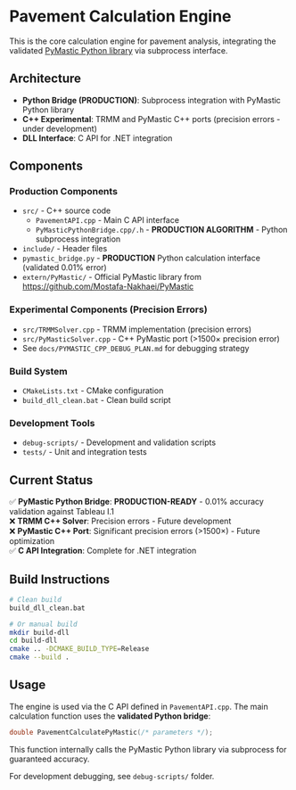 # Pavement Calculation Engine

This is the core calculation engine for pavement analysis, integrating the validated [PyMastic Python library](https://github.com/Mostafa-Nakhaei/PyMastic) via subprocess interface.

## Architecture

- **Python Bridge (PRODUCTION)**: Subprocess integration with PyMastic Python library
- **C++ Experimental**: TRMM and PyMastic C++ ports (precision errors - under development)
- **DLL Interface**: C API for .NET integration

## Components

### Production Components
- `src/` - C++ source code
  - `PavementAPI.cpp` - Main C API interface
  - `PyMasticPythonBridge.cpp/.h` - **PRODUCTION ALGORITHM** - Python subprocess integration
- `include/` - Header files
- `pymastic_bridge.py` - **PRODUCTION** Python calculation interface (validated 0.01% error)
- `extern/PyMastic/` - Official PyMastic library from https://github.com/Mostafa-Nakhaei/PyMastic

### Experimental Components (Precision Errors)
- `src/TRMMSolver.cpp` - TRMM implementation (precision errors)
- `src/PyMasticSolver.cpp` - C++ PyMastic port (>1500× precision error)
- See `docs/PYMASTIC_CPP_DEBUG_PLAN.md` for debugging strategy

### Build System
- `CMakeLists.txt` - CMake configuration
- `build_dll_clean.bat` - Clean build script

### Development Tools
- `debug-scripts/` - Development and validation scripts
- `tests/` - Unit and integration tests

## Current Status

✅ **PyMastic Python Bridge**: **PRODUCTION-READY** - 0.01% accuracy validation against Tableau I.1  
❌ **TRMM C++ Solver**: Precision errors - Future development  
❌ **PyMastic C++ Port**: Significant precision errors (>1500×) - Future optimization  
✅ **C API Integration**: Complete for .NET integration

## Build Instructions

```bash
# Clean build
build_dll_clean.bat

# Or manual build
mkdir build-dll
cd build-dll
cmake .. -DCMAKE_BUILD_TYPE=Release
cmake --build .
```

## Usage

The engine is used via the C API defined in `PavementAPI.cpp`. The main calculation function uses the **validated Python bridge**:

```c
double PavementCalculatePyMastic(/* parameters */);
```

This function internally calls the PyMastic Python library via subprocess for guaranteed accuracy.

For development debugging, see `debug-scripts/` folder.